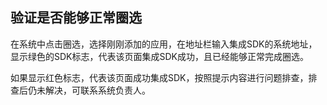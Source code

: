 ## 验证是否能够正常圈选

在系统中点击圈选，选择刚刚添加的应用，在地址栏输入集成SDK的系统地址，显示绿色的SDK标志，代表该页面集成SDK成功，且已经能够正常完成圈选。

如果显示红色标志，代表该页面成功集成SDK，按照提示内容进行问题排查，排查后仍未解决，可联系系统负责人。